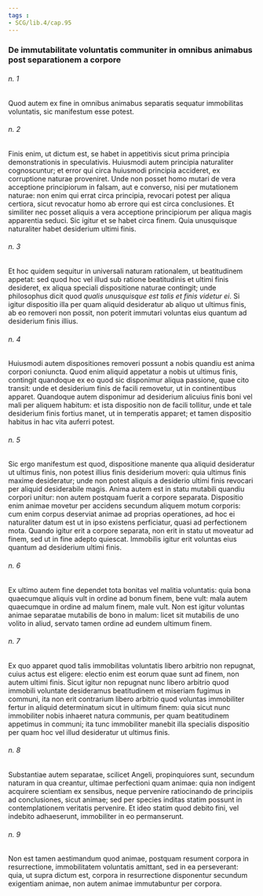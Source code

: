 ```yaml
---
tags : 
- SCG/lib.4/cap.95
---
```


### De immutabilitate voluntatis communiter in omnibus animabus post separationem a corpore

###### n. 1
Quod autem ex fine in omnibus animabus separatis sequatur immobilitas voluntatis, sic manifestum esse potest.

###### n. 2
Finis enim, ut dictum est, se habet in appetitivis sicut prima principia demonstrationis in speculativis. Huiusmodi autem principia naturaliter cognoscuntur; et error qui circa huiusmodi principia accideret, ex corruptione naturae proveniret. Unde non posset homo mutari de vera acceptione principiorum in falsam, aut e converso, nisi per mutationem naturae: non enim qui errat circa principia, revocari potest per aliqua certiora, sicut revocatur homo ab errore qui est circa conclusiones. Et similiter nec posset aliquis a vera acceptione principiorum per aliqua magis apparentia seduci. Sic igitur et se habet circa finem. Quia unusquisque naturaliter habet desiderium ultimi finis.

###### n. 3
Et hoc quidem sequitur in universali naturam rationalem, ut beatitudinem appetat: sed quod hoc vel illud sub ratione beatitudinis et ultimi finis desideret, ex aliqua speciali dispositione naturae contingit; unde philosophus dicit quod *qualis unusquisque est talis et finis videtur ei*. Si igitur dispositio illa per quam aliquid desideratur ab aliquo ut ultimus finis, ab eo removeri non possit, non poterit immutari voluntas eius quantum ad desiderium finis illius.

###### n. 4
Huiusmodi autem dispositiones removeri possunt a nobis quandiu est anima corpori coniuncta. Quod enim aliquid appetatur a nobis ut ultimus finis, contingit quandoque ex eo quod sic disponimur aliqua passione, quae cito transit: unde et desiderium finis de facili removetur, ut in continentibus apparet. Quandoque autem disponimur ad desiderium alicuius finis boni vel mali per aliquem habitum: et ista dispositio non de facili tollitur, unde et tale desiderium finis fortius manet, ut in temperatis apparet; et tamen dispositio habitus in hac vita auferri potest.

###### n. 5
Sic ergo manifestum est quod, dispositione manente qua aliquid desideratur ut ultimus finis, non potest illius finis desiderium moveri: quia ultimus finis maxime desideratur; unde non potest aliquis a desiderio ultimi finis revocari per aliquid desiderabile magis. Anima autem est in statu mutabili quandiu corpori unitur: non autem postquam fuerit a corpore separata. Dispositio enim animae movetur per accidens secundum aliquem motum corporis: cum enim corpus deserviat animae ad proprias operationes, ad hoc ei naturaliter datum est ut in ipso existens perficiatur, quasi ad perfectionem mota. Quando igitur erit a corpore separata, non erit in statu ut moveatur ad finem, sed ut in fine adepto quiescat. Immobilis igitur erit voluntas eius quantum ad desiderium ultimi finis.

###### n. 6
Ex ultimo autem fine dependet tota bonitas vel malitia voluntatis: quia bona quaecumque aliquis vult in ordine ad bonum finem, bene vult: mala autem quaecumque in ordine ad malum finem, male vult. Non est igitur voluntas animae separatae mutabilis de bono in malum: licet sit mutabilis de uno volito in aliud, servato tamen ordine ad eundem ultimum finem.

###### n. 7
Ex quo apparet quod talis immobilitas voluntatis libero arbitrio non repugnat, cuius actus est eligere: electio enim est eorum quae sunt ad finem, non autem ultimi finis. Sicut igitur non repugnat nunc libero arbitrio quod immobili voluntate desideramus beatitudinem et miseriam fugimus in communi, ita non erit contrarium libero arbitrio quod voluntas immobiliter fertur in aliquid determinatum sicut in ultimum finem: quia sicut nunc immobiliter nobis inhaeret natura communis, per quam beatitudinem appetimus in communi; ita tunc immobiliter manebit illa specialis dispositio per quam hoc vel illud desideratur ut ultimus finis.

###### n. 8
Substantiae autem separatae, scilicet Angeli, propinquiores sunt, secundum naturam in qua creantur, ultimae perfectioni quam animae: quia non indigent acquirere scientiam ex sensibus, neque pervenire ratiocinando de principiis ad conclusiones, sicut animae; sed per species inditas statim possunt in contemplationem veritatis pervenire. Et ideo statim quod debito fini, vel indebito adhaeserunt, immobiliter in eo permanserunt.

###### n. 9
Non est tamen aestimandum quod animae, postquam resument corpora in resurrectione, immobilitatem voluntatis amittant, sed in ea perseverant: quia, ut supra dictum est, corpora in resurrectione disponentur secundum exigentiam animae, non autem animae immutabuntur per corpora.

